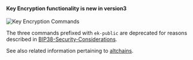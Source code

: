 #### Key Encryption functionality is new in **version3**

![Key Encryption Commands](https://raw.githubusercontent.com/libbitcoin/libbitcoin-explorer/network/img/key-encryption-commands.png)

The three commands prefixed with `ek-public` are deprecated for reasons described in [BIP38-Security-Considerations](https://github.com/libbitcoin/libbitcoin/wiki/BIP38-Security-Considerations).

See also related information pertaining to [altchains](https://github.com/libbitcoin/libbitcoin/wiki/Altchain-Encrypted-Private-Keys).